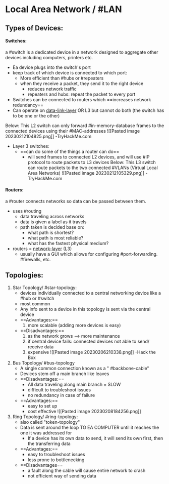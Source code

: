 
# Local Area Network / #LAN 

## Types of Devices:
#### Switches:
a #switch is a dedicated device in a network designed to aggregate other devices including computers, printers etc.
- Ea device plugs into the switch's port
- keep track of which device is connected to which port:
	- More efficient than #hubs or #repeaters 
	- when they receive a packet, they send it to the right device
		- reduces network traffic
		- repeaters and hubs: repeat the packet to every port
- Switches can be connected to routers which ==increases network redundancy==
- Can operate on [data-link-layer](/networking/OSI/data-link-layer.md) OR L3 but cannot do both (the switch has to be one or the other)

Below: This L2 switch can only forward #in-memory-database frames to the connected devices using their #MAC-addresses 
![[Pasted image 20230212104825.png]]
-TryHackMe.com

- Layer 3 switches:
	- ==can do some of the things a router can do==
		- will send frames to connected L2 devices, and will use #IP protocol to route packets to L3 devices
Below: This L3 switch can route packets to the two connected #VLANs (Virtual Local Area Networks)
![[Pasted image 20230212105329.png]] 
-TryHackMe.com

#### Routers:
a #router connects networks so data can be passed between them.
- uses #routing 
	- data traveling across networks
	- data is given a label as it travels
	- path taken is decided base on:
		- what path is shortest?
		- what path is most reliable?
		- what has the fastest physical medium?
- routers = [network-layer](/networking/OSI/network-layer.md) (L3)
	- usually have a GUI which allows for configuring #port-forwarding. #firewalls, etc.

## Topologies:
1. Star Topology/ #star-topology:
	- devices individually connected to a central networking device like a #hub or #switch
	- most common
	- Any info sent to a device in this topology is sent via the central device
	- ==Advantages:==
		1. more scalable (adding more devices is easy)
	- ==Disadvantages:==
		1. as the network grows --> more maintenance
		2. if central device fails: connected devices not able to send/ receive data
		3. expensive
![[Pasted image 20230206210338.png]]
-Hack the Box
2. Bus Topology/ #bus-topology
	- A single common connection known as a " #backbone-cable"
	- Devices stem off a main branch like leaves
	- ==Disadvantages:==
		- All data traveling along main branch = SLOW
		- difficult to troubleshoot issues
		- no redundancy in case of failure
	- ==Advantages:==
		- easy to set up
		- cost effective
![[Pasted image 20230208184256.png]]
3. Ring Topology/ #ring-topology:
	- also called "token-topology"
	- Data is sent around the loop TO EA COMPUTER until it reaches the one it was addressed for
		- If a device has its own data to send, it will send its own first, then the transferring data
	- ==Advantages:==
		- easy to troubleshoot issues
		- less prone to bottlenecking
	- ==Disadvantages==
		- a fault along the cable will cause entire network to crash
		- not efficient way of sending data
